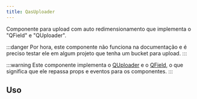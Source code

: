 ```yaml
---
title: QasUploader
---
```


<div class="flex q-gutter-x-md">
  <doc-link title="Quasar Componente" name="QField" href="https://quasar.dev/vue-components/field#introduction" />
  <doc-link title="Quasar Componente" name="QUploader" href="https://quasar.dev/vue-components/uploader#usage" />
  <doc-link title="Componente" name="QasAvatar" to="/components/avatar" />
  <doc-link title="Componente" name="QasBtn" to="/components/button" />
  <doc-link title="Biblioteca" name="Pica" href="https://github.com/nodeca/pica" />
</div>

Componente para upload com auto redimensionamento que implementa o "QField" e "QUploader".

<doc-api file="uploader/QasUploader" name="QasUploader" />

:::danger
Por hora, este componente não funciona na documentação e é preciso testar ele em algum projeto que tenha um bucket para upload.
:::

:::warning
Este componente implementa o [QUploader](https://quasar.dev/vue-components/uploader#usage) e o [QField](https://quasar.dev/vue-components/field#introduction), o que significa que ele repassa  props e eventos para os componentes.
:::

## Uso

<doc-example file="QasUploader/Basic" title="Básico" />
